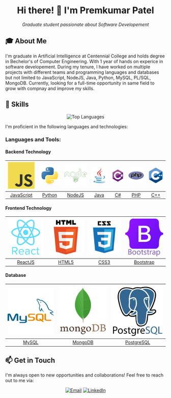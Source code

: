 
<h1 align="center">Hi there! 👋 I'm Premkumar Patel</h1>

<p align="center">
  <i>Graduate student passionate about Software Developement</i>


<h2>🎓 About Me</h2>

<p>I'm graduate in Artificial Intelligence at Centennial College and holds degree in Bechelor's of Computer Engineering. With 1 year of hands on experice in software developement. During my tenure, I have worked on multiple projects with different teams and programming languages and databases but not limited to JavaScript, NodeJS, Java, Python, MySQL, PL/SQL, MongoDB. Currently, looking for a full-time  opportunity in same field to grow with compnay and improve my skills.</p>

<h2>🚀 Skills</h2>

<p align="center">
  <img src="https://github-readme-stats.vercel.app/api/top-langs/?username=Patel-Prem&layout=compact&theme=radical" alt="Top Languages">
</p>

<p>I'm proficient in the following languages and technologies:</p>

### Languages and Tools:

#### Backend Technology

| ![JavaScript](https://raw.githubusercontent.com/devicons/devicon/master/icons/javascript/javascript-original.svg) | ![Python](https://raw.githubusercontent.com/devicons/devicon/master/icons/python/python-original.svg) | ![NodeJS](https://raw.githubusercontent.com/devicons/devicon/master/icons/nodejs/nodejs-line-wordmark.svg) | ![Java](https://raw.githubusercontent.com/devicons/devicon/master/icons/java/java-original.svg) | ![C#](https://raw.githubusercontent.com/devicons/devicon/master/icons/csharp/csharp-original.svg) | ![PHP](https://raw.githubusercontent.com/devicons/devicon/master/icons/php/php-original.svg) | ![C++](https://raw.githubusercontent.com/devicons/devicon/master/icons/cplusplus/cplusplus-original.svg) |
|:---:|:---:|:---:|:---:|:---:|:---:|:---:|
| [JavaScript](https://developer.mozilla.org/en-US/docs/Web/JavaScript) | [Python](https://www.python.org/) | [NodeJS](https://nodejs.org/) | [Java](https://www.java.com/) | [C#](https://docs.microsoft.com/en-us/dotnet/csharp/) | [PHP](https://www.php.net/) | [C++](https://isocpp.org/) |

#### Frontend Technology

| ![ReactJS](https://raw.githubusercontent.com/devicons/devicon/master/icons/react/react-original-wordmark.svg) | ![HTML5](https://raw.githubusercontent.com/devicons/devicon/master/icons/html5/html5-original-wordmark.svg) | ![CSS3](https://raw.githubusercontent.com/devicons/devicon/master/icons/css3/css3-original-wordmark.svg) | ![Bootstrap](https://raw.githubusercontent.com/devicons/devicon/master/icons/bootstrap/bootstrap-original-wordmark.svg) |
|:---:|:---:|:---:|:---:|
| [ReactJS](https://reactjs.org/) | [HTML5](https://developer.mozilla.org/en-US/docs/Web/HTML) | [CSS3](https://developer.mozilla.org/en-US/docs/Web/CSS) | [Bootstrap](https://getbootstrap.com/) |

#### Database

| ![MySQL](https://raw.githubusercontent.com/devicons/devicon/master/icons/mysql/mysql-original-wordmark.svg) | ![MongoDB](https://raw.githubusercontent.com/devicons/devicon/master/icons/mongodb/mongodb-original-wordmark.svg) | ![PostgreSQL](https://raw.githubusercontent.com/devicons/devicon/master/icons/postgresql/postgresql-original-wordmark.svg) |
|:---:|:---:|:---:|
| [MySQL](https://www.mysql.com/) | [MongoDB](https://www.mongodb.com/) | [PostgreSQL](https://www.postgresql.org/) |



<h2>📫 Get in Touch</h2>

<p>I'm always open to new opportunities and collaborations! Feel free to reach out to me via:</p>

<p align="center">
  <a href="mailto:work.prempatel@gmail.com"><img src="https://img.icons8.com/fluency/48/000000/email-open.png" alt="Email"></a>
  <a href="https://www.linkedin.com/in/premkumarpatel/"><img src="https://img.icons8.com/fluency/48/000000/linkedin-circled.png" alt="LinkedIn"></a>
</p>
